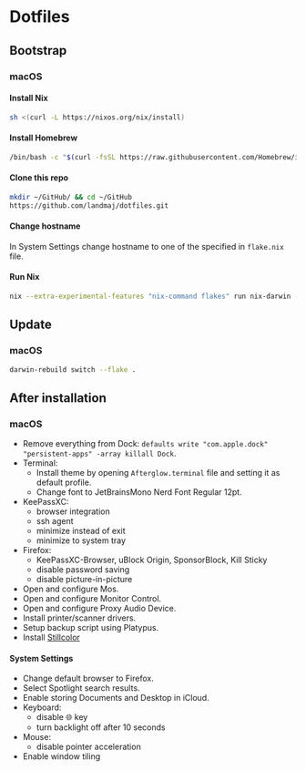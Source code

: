 # Dotfiles

## Bootstrap

### macOS

#### Install Nix

```sh
sh <(curl -L https://nixos.org/nix/install)
```

#### Install Homebrew

```sh
/bin/bash -c "$(curl -fsSL https://raw.githubusercontent.com/Homebrew/install/HEAD/install.sh)"
```

#### Clone this repo

```sh
mkdir ~/GitHub/ && cd ~/GitHub
https://github.com/landmaj/dotfiles.git
```

#### Change hostname

In System Settings change hostname to one of the specified in
`flake.nix` file.

#### Run Nix

```sh
nix --extra-experimental-features "nix-command flakes" run nix-darwin -- switch --flake .
```

## Update

### macOS

```sh
darwin-rebuild switch --flake .
```

## After installation

### macOS

- Remove everything from Dock: `defaults write "com.apple.dock" "persistent-apps" -array
killall Dock`.
- Terminal:
  - Install theme by opening `Afterglow.terminal` file and setting it as default profile.
  - Change font to JetBrainsMono Nerd Font Regular 12pt.
- KeePassXC:
  - browser integration
  - ssh agent
  - minimize instead of exit
  - minimize to system tray
- Firefox:
  - KeePassXC-Browser, uBlock Origin, SponsorBlock, Kill Sticky
  - disable password saving
  - disable picture-in-picture
- Open and configure Mos.
- Open and configure Monitor Control.
- Open and configure Proxy Audio Device.
- Install printer/scanner drivers.
- Setup backup script using Platypus.
- Install [Stillcolor](https://github.com/aiaf/Stillcolor)

#### System Settings

- Change default browser to Firefox.
- Select Spotlight search results.
- Enable storing Documents and Desktop in iCloud.
- Keyboard:
  - disable 🌐 key
  - turn backlight off after 10 seconds
- Mouse:
  - disable pointer acceleration
- Enable window tiling
